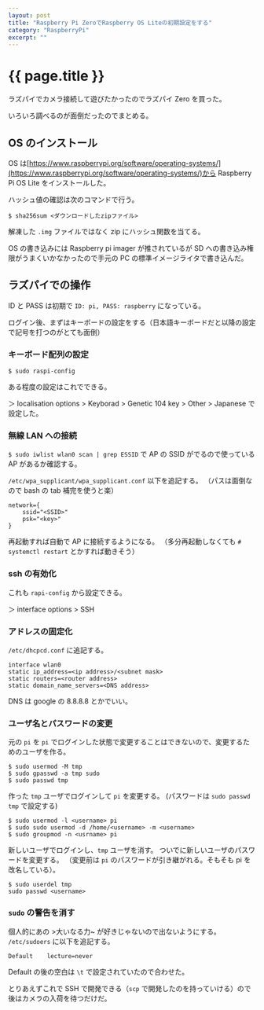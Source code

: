 ```yaml
---
layout: post
title: "Raspberry Pi ZeroでRaspberry OS Liteの初期設定をする"
category: "RaspberryPi"
excerpt: ""
---
```


# {{ page.title }}

ラズパイでカメラ接続して遊びたかったのでラズパイ Zero を買った。

いろいろ調べるのが面倒だったのでまとめる。

## OS のインストール

OS は[https://www.raspberrypi.org/software/operating-systems/](https://www.raspberrypi.org/software/operating-systems/)から Raspberry Pi OS Lite をインストールした。

ハッシュ値の確認は次のコマンドで行う。

```console
$ sha256sum <ダウンロードしたzipファイル>
```

解凍した `.img` ファイルではなく zip にハッシュ関数を当てる。

OS の書き込みには Raspberry pi imager が推されているが SD への書き込み権限がうまくいかなかったので手元の PC の標準イメージライタで書き込んだ。

## ラズパイでの操作

ID と PASS は初期で `ID: pi, PASS: raspberry` になっている。

ログイン後、まずはキーボードの設定をする（日本語キーボードだと以降の設定で記号を打つのがとても面倒）

### キーボード配列の設定

```console
$ sudo raspi-config
```

ある程度の設定はこれでできる。

＞ localisation options > Keyborad > Genetic 104 key > Other > Japanese で設定した。

### 無線 LAN への接続

`$ sudo iwlist wlan0 scan | grep ESSID` で AP の SSID がでるので使っている AP があるか確認する。

`/etc/wpa_supplicant/wpa_supplicant.conf` 以下を追記する。
（パスは面倒なので bash の tab 補完を使うと楽）

```
network={
    ssid="<SSID>"
    psk="<key>"
}
```

再起動すれば自動で AP に接続するようになる。
（多分再起動しなくても `# systemctl restart` とかすれば動きそう）

### ssh の有効化

これも `rapi-config` から設定できる。

＞ interface options > SSH

### アドレスの固定化

`/etc/dhcpcd.conf` に追記する。

```
interface wlan0
static ip_address=<ip address>/<subnet mask>
static routers=<router address>
static domain_name_servers=<DNS address>
```

DNS は google の 8.8.8.8 とかでいい。

### ユーザ名とパスワードの変更

元の `pi` を `pi` でログインした状態で変更することはできないので、変更するためのユーザを作る。

```console
$ sudo usermod -M tmp
$ sudo gpasswd -a tmp sudo
$ sudo passwd tmp
```

作った `tmp` ユーザでログインして `pi` を変更する。
(パスワードは `sudo passwd tmp` で設定する)

```console
$ sudo usermod -l <username> pi
$ sudo sudo usermod -d /home/<username> -m <username>
$ sudo groupmod -n <usrname> pi
```

新しいユーザでログインし、`tmp` ユーザを消す。
ついでに新しいユーザのパスワードを変更する。
（変更前は `pi` のパスワードが引き継がれる。そもそも pi を改名している）。

```console
$ sudo userdel tmp
sudo passwd <username>
```

### `sudo` の警告を消す

個人的にあの >大いなる力~ が好きじゃないので出ないようにする。
`/etc/sudoers` に以下を追記する。

```
Default    lecture=never
```

Default の後の空白は `\t` で設定されていたので合わせた。

とりあえずこれで SSH で開発できる（`scp` で開発したのを持っていける）ので後はカメラの入荷を待つだけだ。
